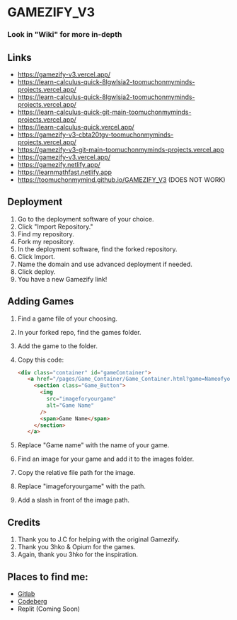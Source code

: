 # GAMEZIFY_V3

### Look in "Wiki" for more in-depth

## Links
- https://gamezify-v3.vercel.app/
- https://learn-calculus-quick-8lgwlsia2-toomuchonmyminds-projects.vercel.app/
- https://learn-calculus-quick-8lgwlsia2-toomuchonmyminds-projects.vercel.app/
- https://learn-calculus-quick-git-main-toomuchonmyminds-projects.vercel.app/
- https://learn-calculus-quick.vercel.app/
- https://gamezify-v3-cbta20tgv-toomuchonmyminds-projects.vercel.app/
- https://gamezify-v3-git-main-toomuchonmyminds-projects.vercel.app
- https://gamezify-v3.vercel.app/
- https://gamezify.netlify.app/
- https://learnmathfast.netlify.app
- https://toomuchonmymind.github.io/GAMEZIFY_V3 (DOES NOT WORK) 

## Deployment

1. Go to the deployment software of your choice.
2. Click "Import Repository."
3. Find my repository.
4. Fork my repository.
5. In the deployment software, find the forked repository.
6. Click Import.
7. Name the domain and use advanced deployment if needed.
8. Click deploy.
9. You have a new Gamezify link!

## Adding Games

1. Find a game file of your choosing.
2. In your forked repo, find the games folder.
3. Add the game to the folder.
4. Copy this code:

   ```html
   <div class="container" id="gameContainer">
      <a href="/pages/Game_Container/Game_Container.html?game=Nameofyourgame">
        <section class="Game_Button">
          <img
            src="imageforyourgame"
            alt="Game Name"
          />
          <span>Game Name</span>
        </section>
      </a>
   ```

5. Replace "Game name" with the name of your game.
6. Find an image for your game and add it to the images folder.
7. Copy the relative file path for the image.
8. Replace "imageforyourgame" with the path.
9. Add a slash in front of the image path.

## Credits

1. Thank you to J.C for helping with the original Gamezify.
2. Thank you 3hko & Opium for the games.
3. Again, thank you 3hko for the inspiration.

## Places to find me:

- [Gitlab](https://gitlab.com/gamezify/GAMEZIFY_V3)
- [Codeberg](https://codeberg.org/TooMuchOnMyMind/GAMEZIFY_V3)
- Replit (Coming Soon)



